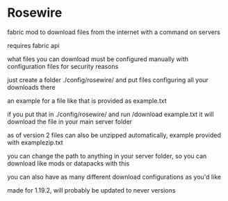 # Rosewire

fabric mod to download files from the internet with a command on servers

requires fabric api

what files you can download must be configured manually with configuration files for security reasons

just create a folder ./config/rosewire/ and put files configuring all your downloads there

an example for a file like that is provided as example.txt

if you put that in ./config/rosewire/ and run /download example.txt it will download the file in your main server folder

as of version 2 files can also be unzipped automatically, example provided with examplezip.txt

you can change the path to anything in your server folder, so you can download like mods or datapacks with this

you can also have as many different download configurations as you'd like

made for 1.19.2, will probably be updated to never versions